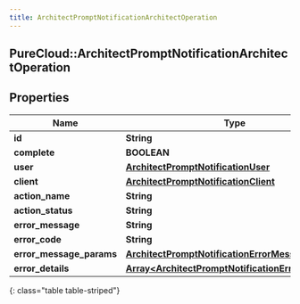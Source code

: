 ```yaml
---
title: ArchitectPromptNotificationArchitectOperation
---
```

## PureCloud::ArchitectPromptNotificationArchitectOperation

## Properties

|Name | Type | Description | Notes|
|------------ | ------------- | ------------- | -------------|
| **id** | **String** |  | [optional] |
| **complete** | **BOOLEAN** |  | [optional] |
| **user** | [**ArchitectPromptNotificationUser**](ArchitectPromptNotificationUser.html) |  | [optional] |
| **client** | [**ArchitectPromptNotificationClient**](ArchitectPromptNotificationClient.html) |  | [optional] |
| **action_name** | **String** |  | [optional] |
| **action_status** | **String** |  | [optional] |
| **error_message** | **String** |  | [optional] |
| **error_code** | **String** |  | [optional] |
| **error_message_params** | [**ArchitectPromptNotificationErrorMessageParams**](ArchitectPromptNotificationErrorMessageParams.html) |  | [optional] |
| **error_details** | [**Array&lt;ArchitectPromptNotificationErrorDetail&gt;**](ArchitectPromptNotificationErrorDetail.html) |  | [optional] |
{: class="table table-striped"}


